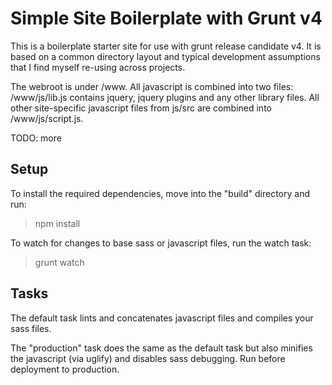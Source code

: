 Simple Site Boilerplate with Grunt v4
=====================================
This is a boilerplate starter site for use with grunt release candidate v4.  It is based on a common directory layout and typical development assumptions that I find myself re-using across projects.

The webroot is under /www.  All javascript is combined into two files: /www/js/lib.js contains jquery, jquery plugins and any other library files.  All other site-specific javascript files from js/src are combined into /www/js/script.js.  

TODO: more

Setup
-----
To install the required dependencies, move into the "build" directory and run:
> npm install

To watch for changes to base sass or javascript files, run the watch task:
> grunt watch

Tasks
-----
The default task lints and concatenates javascript files and compiles your sass files.

The "production" task does the same as the default task but also minifies the javascript (via uglify) and disables sass debugging.  Run before deployment to production.

